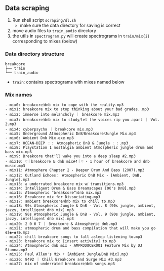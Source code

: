 
## Data scraping


1. Run shell script `scraping/dl.sh`
    - make sure the data directory for saving is correct
2. move audio files to `train_audio` directory
3. the utils in `spectrogram.py` will create spectrograms in `train/mix{i}` corresponding to mixes (below)

### Data directory structure
```
breakcore
├── train
└── train_audio
```
- `train`: contains spectrograms with mixes named below

### Mix names

```
- mix0: breakcore⧸dnb mix to cope with the reality.mp3
- mix1: breakcore mix to stop thinking about your bad grades..mp3
- mix2: immerse into melancholy ｜ breakcore mix.mp3
- mix3: breakcore⧸dnb mix to study⧸let the voices rip you apart ｜ Vol. 2.mp3
- mix4: cyberpsycho ｜ breakcore mix.mp3
- mix5: Underground Atmospheric DnB⧸Breakcore⧸Jungle Mix.mp3
- mix6: Ambient Dnb Mix.exe.mp3
- mix7: OCEAN-DEEP ：： Atmospheric DnB & Jungle ：：.mp3
- mix8: Playstation 1 nostalgia ambient atmospheric jungle drum and bass mix.mp3
- mix9: Breakcore that'll wake you into a deep sleep #2.mp3
- mix10: ♡｜breakcore & dnb mix#4｜♡ - 1 hour of breakcore and dnb music.mp3
- mix11: Atmosphere Chapter 2 - Deeper Drum And Bass (2007).mp3
- mix12: Outland Echoes： Atmospheric DnB Mix - [Ambient, DnB, Jungle].mp3
- mix13: a underrated breakcore mix w⧸ transitions.mp3
- mix14: Intelligent Drum & Bass Dreamscapes [90's DnB].mp3
- mix15: Atmospheric ”breakcore”⧸dnb mix.mp3
- mix16: Breakcore mix for Dissociating.mp3
- mix17: ambient breakcore⧸dnb mix to chill to.mp3
- mix18: 90s Atmospheric Jungle & DnB - Vol. 8 (90s jungle, ambient, jazzy, intelligent dnb mix).mp3
- mix19: 90s Atmospheric Jungle & DnB - Vol. 9 (90s jungle, ambient, jazzy, intelligent dnb mix).mp3
- mix20: 2 0 0 7 ｜ Breakcore & Atmospheric dnb.mp3
- mix21: atmospheric drum and bass compilation that will make you go ⋐(◉▾◉)⋑.mp3
- mix22: chill breakcore songs to fall asleep listening to.mp3
- mix23: breakcore mix to [insert activity] to.mp3
- mix24: Atmospheric dnb mix - AMPRODUCER001 Feature Mix by DJ Stunna.mp3
- mix25: Paul Allen's Mix • [Ambient Jungle⧸DnB Mix].mp3
- mix26: 8492 ｜ Chill Breakcore and Surge Mix #3.mp3
- mix27: mix of underrated breakcore⧸dnb songs.mp3
```